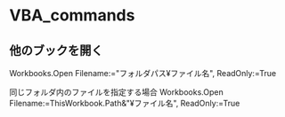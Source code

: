 # VBA_commands

## 他のブックを開く
 Workbooks.Open Filename:="フォルダパス¥ファイル名", ReadOnly:=True

同じフォルダ内のファイルを指定する場合
Workbooks.Open Filename:=ThisWorkbook.Path&"¥ファイル名", ReadOnly:=True
